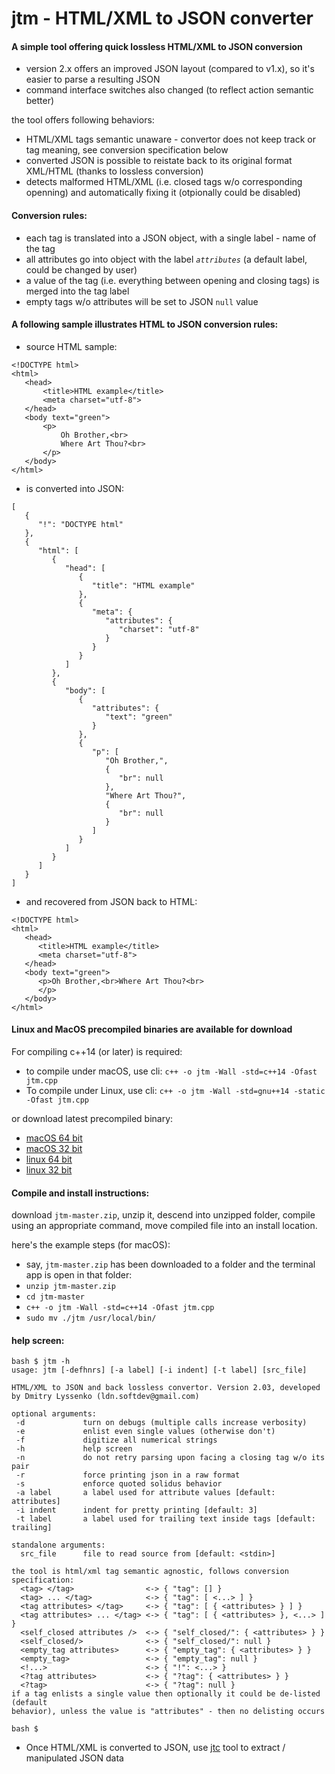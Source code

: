 # jtm - HTML/XML to JSON converter

#### A simple tool offering quick lossless HTML/XML to JSON conversion

- version 2.x offers an improved JSON layout (compared to v1.x), so it's easier to parse 
a resulting JSON
- command interface switches also changed (to reflect action semantic better)

the tool offers following behaviors:
- HTML/XML tags semantic unaware - convertor does not keep track or tag meaning, see conversion specification below
- converted JSON is possible to reistate back to its original format XML/HTML (thanks to lossless conversion)
- detects malformed HTML/XML (i.e. closed tags w/o corresponding openning) and automatically fixing it (otpionally could be disabled)


#### Conversion rules:

 - each tag is translated into a JSON object, with a single label - name of the tag
 - all attributes go into object with the label  *`attributes`* (a default label, could
 be changed by user)
 - a value of the tag (i.e. everything between opening and closing tags) is merged into the
 tag label
 - empty tags w/o attributes will be set to JSON `null` value


#### A following sample illustrates HTML to JSON conversion rules:

- source HTML sample:
```
<!DOCTYPE html>
<html>
   <head>
       <title>HTML example</title>
       <meta charset="utf-8">
   </head>
   <body text="green">
       <p>
           Oh Brother,<br>
           Where Art Thou?<br>
       </p>
   </body>
</html>
```
- is converted into JSON:
```
[
   {
      "!": "DOCTYPE html"
   },
   {
      "html": [
         {
            "head": [
               {
                  "title": "HTML example"
               },
               {
                  "meta": {
                     "attributes": {
                        "charset": "utf-8"
                     }
                  }
               }
            ]
         },
         {
            "body": [
               {
                  "attributes": {
                     "text": "green"
                  }
               },
               {
                  "p": [
                     "Oh Brother,",
                     {
                        "br": null
                     },
                     "Where Art Thou?",
                     {
                        "br": null
                     }
                  ]
               }
            ]
         }
      ]
   }
]
```
- and recovered from JSON back to HTML:
```
<!DOCTYPE html>
<html>
   <head>
      <title>HTML example</title>
      <meta charset="utf-8">
   </head>
   <body text="green">
      <p>Oh Brother,<br>Where Art Thou?<br>
      </p>
   </body>
</html>

```

#### Linux and MacOS precompiled binaries are available for download

For compiling c++14 (or later) is required:
  - to compile under macOS, use cli: `c++ -o jtm -Wall -std=c++14 -Ofast jtm.cpp`
  - To compile under Linux, use cli: `c++ -o jtm -Wall -std=gnu++14 -static -Ofast jtm.cpp`

or download latest precompiled binary:
- [macOS 64 bit](https://github.com/ldn-softdev/jtm/raw/master/jtm-macos-64.v2.03)
- [macOS 32 bit](https://github.com/ldn-softdev/jtm/raw/master/jtm-macos-32.v2.03)
- [linux 64 bit](https://github.com/ldn-softdev/jtm/raw/master/jtm-linux-64.v2.03)
- [linux 32 bit](https://github.com/ldn-softdev/jtm/raw/master/jtm-linux-32.v2.03)


#### Compile and install instructions:

download `jtm-master.zip`, unzip it, descend into unzipped folder, compile using
an appropriate command, move compiled file into an install location.

here's the example steps (for macOS):
  - say, `jtm-master.zip` has been downloaded to a folder and the terminal app is open in that
folder:
  - `unzip jtm-master.zip`
  - `cd jtm-master`
  - `c++ -o jtm -Wall -std=c++14 -Ofast jtm.cpp`
  - `sudo mv ./jtm /usr/local/bin/`

#### help screen:
```
bash $ jtm -h
usage: jtm [-defhnrs] [-a label] [-i indent] [-t label] [src_file]

HTML/XML to JSON and back lossless convertor. Version 2.03, developed by Dmitry Lyssenko (ldn.softdev@gmail.com)

optional arguments:
 -d             turn on debugs (multiple calls increase verbosity)
 -e             enlist even single values (otherwise don't)
 -f             digitize all numerical strings
 -h             help screen
 -n             do not retry parsing upon facing a closing tag w/o its pair
 -r             force printing json in a raw format
 -s             enforce quoted solidus behavior
 -a label       a label used for attribute values [default: attributes]
 -i indent      indent for pretty printing [default: 3]
 -t label       a label used for trailing text inside tags [default: trailing]

standalone arguments:
  src_file      file to read source from [default: <stdin>]

the tool is html/xml tag semantic agnostic, follows conversion specification:
  <tag> </tag>                <-> { "tag": [] }
  <tag> ... </tag>            <-> { "tag": [ <...> ] }
  <tag attributes> </tag>     <-> { "tag": [ { <attributes> } ] }
  <tag attributes> ... </tag> <-> { "tag": [ { <attributes> }, <...> ] }
  <self_closed attributes />  <-> { "self_closed/": { <attributes> } }
  <self_closed/>              <-> { "self_closed/": null }
  <empty_tag attributes>      <-> { "empty_tag": { <attributes> } }
  <empty_tag>                 <-> { "empty_tag": null }
  <!...>                      <-> { "!": <...> }
  <?tag attributes>           <-> { "?tag": { <attributes> } }
  <?tag>                      <-> { "?tag": null }
if a tag enlists a single value then optionally it could be de-listed (default
behavior), unless the value is "attributes" - then no delisting occurs

bash $ 
```

-  Once HTML/XML is converted to JSON, use [jtc](https://github.com/ldn-softdev/jtc) 
tool to extract / manipulated JSON data


